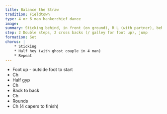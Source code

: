 ```yaml
---
title: Balance the Straw
tradition: Fieldtown
type: 4 or 6 man hankerchief dance
image: 
summary: Sticking behind, in front (on ground), R L (with partner), behind, in front, R RR (with partner)
step: 2 Double steps, 2 cross backs (/ galley for foot up), jump
formation: Set
chorus: | 
    * Sticking
    * Half hey (with ghost couple in 4 man)
    * Repeat
---
```

* Foot up - outside foot to start
* Ch
* Half gyp
* Ch
* Back to back
* Ch
* Rounds
* Ch (4 capers to finish)